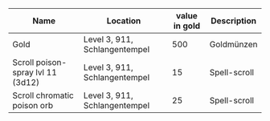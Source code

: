 |Name| Location | value in gold | Description |
|-|-|-|-|
|Gold|Level 3, 911, Schlangentempel|500|Goldmünzen|
|Scroll poison-spray lvl 11 (3d12)|Level 3, 911, Schlangentempel|15|Spell-scroll|
|Scroll chromatic poison orb|Level 3, 911, Schlangentempel|25|Spell-scroll|